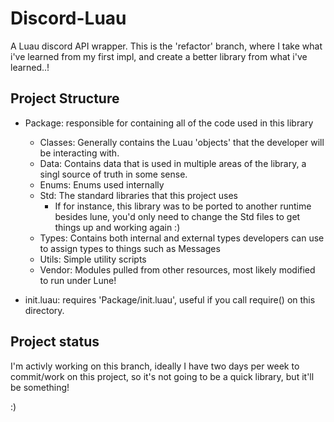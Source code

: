 # Discord-Luau

A Luau discord API wrapper. This is the 'refactor' branch, where I take what i've learned from my first impl, and create a better library from what i've learned..!

## Project Structure

- Package: responsible for containing all of the code used in this library
  - Classes: Generally contains the Luau 'objects' that the developer will be interacting with.
  - Data: Contains data that is used in multiple areas of the library, a singl source of truth in some sense.
  - Enums: Enums used internally
  - Std: The standard libraries that this project uses
    - If for instance, this library was to be ported to another runtime besides lune, you'd only need to change the Std files to get things up and working again :)
  - Types: Contains both internal and external types developers can use to assign types to things such as Messages
  - Utils: Simple utility scripts
  - Vendor: Modules pulled from other resources, most likely modified to run under Lune!

- init.luau: requires 'Package/init.luau', useful if you call require() on this directory.

## Project status

I'm activly working on this branch, ideally I have two days per week to commit/work on this project, so it's not going to be a quick library, but it'll be something!

:)